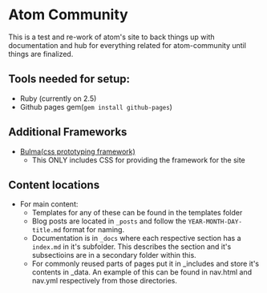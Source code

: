 # Atom Community
This is a test and re-work of atom's site to back things up with documentation and hub for everything related for atom-community until things are finalized.


## Tools needed for setup:

- Ruby (currently on 2.5)
- Github pages gem(`gem install github-pages`)

## Additional Frameworks

- [Bulma(css prototyping framework)](https://bulma.io/)
  - This ONLY includes CSS for providing the framework for the site

## Content locations

- For main content:
  - Templates for any of these can be found in the templates folder
  - Blog posts are located in `_posts` and follow the `YEAR-MONTH-DAY-title.md` format for naming.
  - Documentation is in `_docs` where each respective section has a `index.md` in it's subfolder. This describes the section and it's subsectioins are in a secondary folder within this.
  - For commonly reused parts of pages put it in _includes and store it's contents in _data. An example of this can be found in nav.html and nav.yml respectively from those directories.